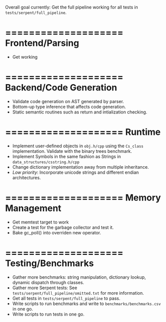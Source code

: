 Overall goal currently:
Get the full pipeline working for all tests in ``tests/serpent/full_pipeline``.

====================
Frontend/Parsing
====================
- Get working

====================
Backend/Code Generation
====================
- Validate code generation on AST generated by parser.
- Bottom-up type inference that affects code generation.
- Static semantic routines such as return and intialization checking.

====================
Runtime
====================

- Implement user-defined objects in ``obj.h/cpp`` using the ``Cs_class`` implementation. Validate with the binary trees benchmark.
- Implement Symbols in the same fashion as Strings in ``data_structures/csstring.h/cpp``
- Change dictionary implementation away from multiple inheritance.
- *Low priority*: Incorporate unicode strings and different endian architectures.

====================
Memory Management
====================

- Get memtest target to work
- Create a test for the garbage collector and test it.
- Bake gc_poll() into overriden new operator.

====================
Testing/Benchmarks
====================

- Gather more benchmarks: string manipulation, dictionary lookup, dynamic dispatch through classes.
- Gather more Serpent tests: See ``tests/serpent/full_pipeline/omitted.txt`` for more information.
- Get all tests in ``tests/serpent/full_pipeline`` to pass.
- Write scripts to run benchmarks and write to ``benchmarks/benchmarks.csv`` in one go.
- Write scripts to run tests in one go.